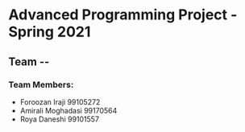 # Advanced Programming Project - Spring 2021
## Team --

### Team Members:
- Foroozan Iraji 99105272
- Amirali Moghadasi 99170564
- Roya Daneshi 99101557
